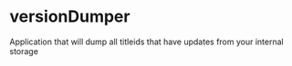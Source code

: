 # versionDumper
Application that will dump all titleids that have updates from your internal storage
